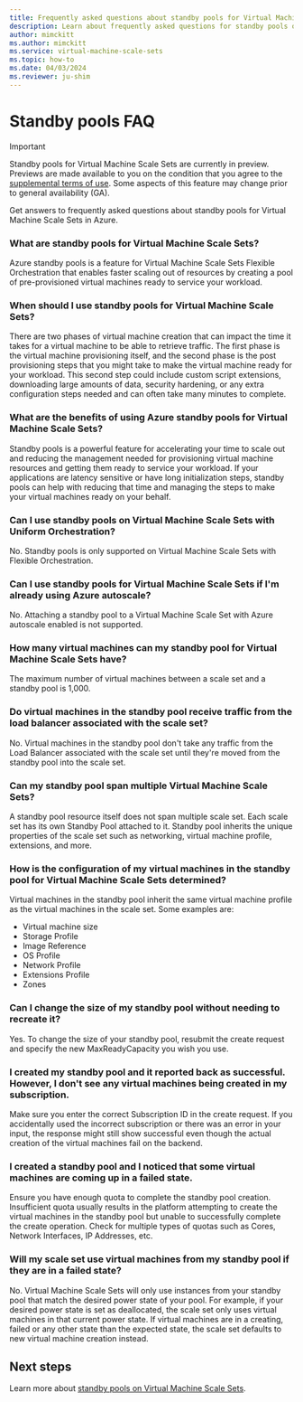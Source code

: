 ```yaml
---
title: Frequently asked questions about standby pools for Virtual Machine Scale Sets
description: Learn about frequently asked questions for standby pools on Virtual Machine Scale Sets.
author: mimckitt
ms.author: mimckitt
ms.service: virtual-machine-scale-sets
ms.topic: how-to
ms.date: 04/03/2024
ms.reviewer: ju-shim
---
```


# Standby pools FAQ

> [!IMPORTANT]
> Standby pools for Virtual Machine Scale Sets are currently in preview. Previews are made available to you on the condition that you agree to the [supplemental terms of use](https://azure.microsoft.com/support/legal/preview-supplemental-terms/). Some aspects of this feature may change prior to general availability (GA). 

Get answers to frequently asked questions about standby pools for Virtual Machine Scale Sets in Azure.

### What are standby pools for Virtual Machine Scale Sets? 
Azure standby pools is a feature for Virtual Machine Scale Sets Flexible Orchestration that enables faster scaling out of resources by creating a pool of pre-provisioned virtual machines ready to service your workload. 

### When should I use standby pools for Virtual Machine Scale Sets? 
There are two phases of virtual machine creation that can impact the time it takes for a virtual machine to be able to retrieve traffic. The first phase is the virtual machine provisioning itself, and the second phase is the post provisioning steps that you might take to make the virtual machine ready for your workload. This second step could include custom script extensions, downloading large amounts of data, security hardening, or any extra configuration steps needed and can often take many minutes to complete. 

### What are the benefits of using Azure standby pools for Virtual Machine Scale Sets? 
Standby pools is a powerful feature for accelerating your time to scale out and reducing the management needed for provisioning virtual machine resources and getting them ready to service your workload. If your applications are latency sensitive or have long initialization steps, standby pools can help with reducing that time and managing the steps to make your virtual machines ready on your behalf. 

### Can I use standby pools on Virtual Machine Scale Sets with Uniform Orchestration?
No. Standby pools is only supported on Virtual Machine Scale Sets with Flexible Orchestration.

### Can I use standby pools for Virtual Machine Scale Sets if I'm already using Azure autoscale? 
No. Attaching a standby pool to a Virtual Machine Scale Set with Azure autoscale enabled is not supported.  

### How many virtual machines can my standby pool for Virtual Machine Scale Sets have? 
The maximum number of virtual machines between a scale set and a standby pool is 1,000. 

### Do virtual machines in the standby pool receive traffic from the load balancer associated with the scale set? 
No. Virtual machines in the standby pool don't take any traffic from the Load Balancer associated with the scale set until they're moved from the standby pool into the scale set. 

### Can my standby pool span multiple Virtual Machine Scale Sets? 
A standby pool resource itself does not span multiple scale set. Each scale set has its own Standby Pool attached to it. Standby pool inherits the unique properties of the scale set such as networking, virtual machine profile, extensions, and more. 

### How is the configuration of my virtual machines in the standby pool for Virtual Machine Scale Sets determined? 
Virtual machines in the standby pool inherit the same virtual machine profile as the virtual machines in the scale set. Some examples are:  
- Virtual machine size
- Storage Profile
- Image Reference
- OS Profile
- Network Profile
- Extensions Profile
- Zones


### Can I change the size of my standby pool without needing to recreate it? 
Yes. To change the size of your standby pool, resubmit the create request and specify the new MaxReadyCapacity you wish you use.

### I created my standby pool and it reported back as successful. However, I don't see any virtual machines being created in my subscription. 
Make sure you enter the correct Subscription ID in the create request. If you accidentally used the incorrect subscription or there was an error in your input, the response might still show successful even though the actual creation of the virtual machines fail on the backend. 

### I created a standby pool and I noticed that some virtual machines are coming up in a failed state. 
Ensure you have enough quota to complete the standby pool creation. Insufficient quota usually results in the platform attempting to create the virtual machines in the standby pool but unable to successfully complete the create operation. Check for multiple types of quotas such as Cores, Network Interfaces, IP Addresses, etc.

### Will my scale set use virtual machines from my standby pool if they are in a failed state? 
No. Virtual Machine Scale Sets will only use instances from your standby pool that match the desired power state of your pool. For example, if your desired power state is set as deallocated, the scale set only uses virtual machines in that current power state. If virtual machines are in a creating, failed or any other state than the expected state, the scale set defaults to new virtual machine creation instead. 


## Next steps

Learn more about [standby pools on Virtual Machine Scale Sets](standby-pools-overview.md).